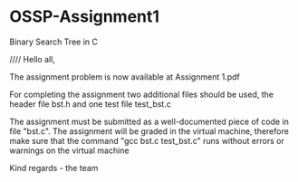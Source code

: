 # OSSP-Assignment1
Binary Search Tree in C



////
Hello all,

The assignment problem is now available at Assignment 1.pdf

For completing the assignment two additional files should be used, the header file bst.h and one test file test_bst.c

The assignment must be submitted as a well-documented piece of code in file "bst.c". The assignment will be graded in the virtual machine, therefore make sure that the command "gcc bst.c test_bst.c" runs without errors or warnings on the virtual machine

Kind regards - the team

